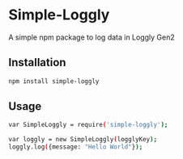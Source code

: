 Simple-Loggly
=========

A simple npm package to log data in Loggly Gen2

Installation
--------------

```sh
npm install simple-loggly
```

Usage
-----------
```sh
var SimpleLoggly = require('simple-loggly');

var loggly = new SimpleLoggly(logglyKey);
loggly.log({message: "Hello World"});
```